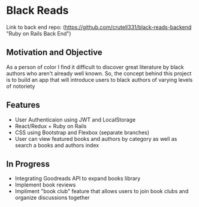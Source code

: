 # Black Reads

Link to back end repo: (https://github.com/crutell331/black-reads-backend "Ruby on Rails Back End")

## Motivation and Objective

As a person of color I find it difficult to discover great literature by black authors who aren't already well known. So, the concept behind this project is to build an app that will introduce users to black authors of varying levels of notoriety 


## Features

- User Authenticaion using JWT and LocalStorage
- React/Redux + Ruby on Rails
- CSS using Bootstrap and Flexbox (separate branches)
- User can view featured books and authors by category as well as search a books and authors index


## In Progress

- Integrating Goodreads API to expand books library
- Implement book reviews
- Impliment "book club" feature that allows users to join book clubs and organize discussions together